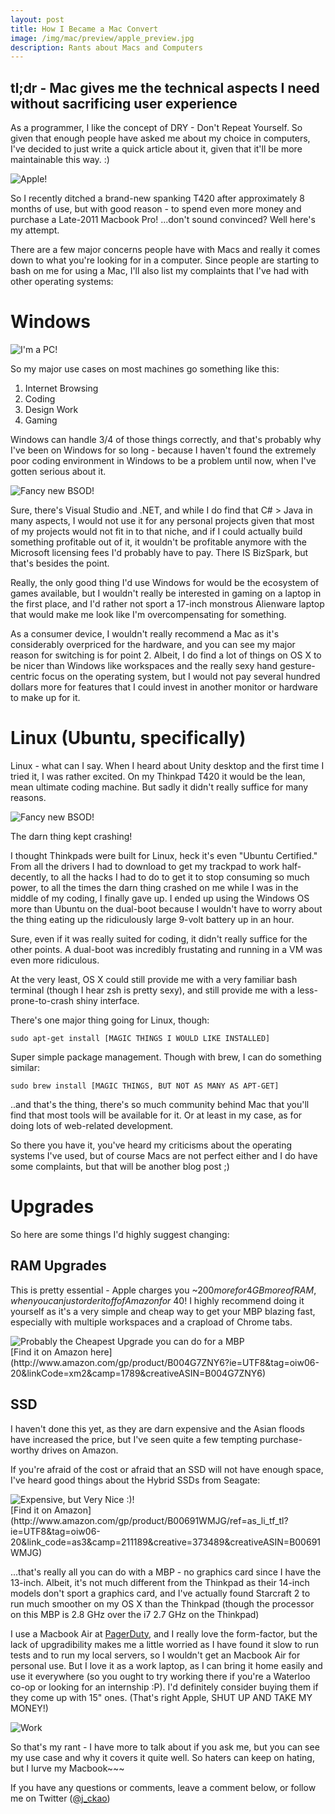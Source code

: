 ```yaml
---
layout: post
title: How I Became a Mac Convert
image: /img/mac/preview/apple_preview.jpg
description: Rants about Macs and Computers
---
```


tl;dr - Mac gives me the technical aspects I need without sacrificing user experience
---

As a programmer, I like the concept of DRY - Don't Repeat Yourself. So
given that enough people have asked me about my choice in computers,
I've decided to just write a quick article about it, given that it'll
be more maintainable this way. :)

<div class="center">
  <img src="/img/mac/apple_rainbow_logo.jpeg" alt="Apple!" class="two-hundred" />
</div>

So I recently ditched a brand-new spanking T420 after approximately 8
months of use, but with good reason - to spend even more money and
purchase a Late-2011 Macbook Pro! ...don't sound convinced? Well here's
my attempt.

There are a few major concerns people have with Macs and really it comes
down to what you're looking for in a computer. Since people are starting
to bash on me for using a Mac, I'll also list my complaints that I've
had with other operating systems:

Windows
===

<div class="center">
  <img src="/img/mac/pc_mac.jpg" alt="I'm a PC!" class="three-hundred" />
</div>

So my major use cases on most machines go something like this:

1. Internet Browsing
2. Coding
3. Design Work
4. Gaming

Windows can handle 3/4 of those things correctly, and that's probably
why I've been on Windows for so long - because I haven't found the
extremely poor coding environment in Windows to be a problem until now,
when I've gotten serious about it.

<div class="center">
  <img src="http://jeff-kao.com/img/mac/BSOD_Windows8.png" alt="Fancy new BSOD!" />
</div>

Sure, there's Visual Studio and .NET, and while I do find that C# > Java
in many aspects, I would not use it for any personal projects given that
most of my projects would not fit in to that niche, and if I could
actually build something profitable out of it, it wouldn't be profitable
anymore with the Microsoft licensing fees I'd probably have to pay.
There IS BizSpark, but that's besides the point.

Really, the only good thing I'd use Windows for would be the ecosystem
of games available, but I wouldn't really be interested in gaming on a
laptop in the first place, and I'd rather not sport a 17-inch monstrous
Alienware laptop that would make me look like I'm overcompensating for
something.

As a consumer device, I wouldn't really recommend a Mac as it's
considerably overpriced for the hardware, and you can see my major
reason for switching is for point 2. Albeit, I do find a lot of things
on OS X to be nicer than Windows like workspaces and the really sexy
hand gesture-centric focus on the operating system, but I would not pay
several hundred dollars more for features that I could invest in another
monitor or hardware to make up for it.

Linux (Ubuntu, specifically)
===

Linux - what can I say. When I heard about Unity desktop and the first
time I tried it, I was rather excited. On my Thinkpad T420 it would be
the lean, mean ultimate coding machine. But sadly it didn't really
suffice for many reasons. 

<div class="center">
  <img src="/img/mac/natty.png" alt="Fancy new BSOD!" class="five-hundred" />
</div>

The darn thing kept crashing!

I thought Thinkpads were built for Linux, heck it's even "Ubuntu
Certified." From all the drivers I had to download to get my trackpad to
work half-decently, to all the hacks I had to do to get it to stop
consuming so much power, to all the times the darn thing crashed on me
while I was in the middle of my coding, I finally gave up. I ended up
using the Windows OS more than Ubuntu on the dual-boot because I
wouldn't have to worry about the thing eating up the ridiculously large
9-volt battery up in an hour.

Sure, even if it was really suited for coding, it didn't really suffice
for the other points. A dual-boot was incredibly frustating and running
in a VM was even more ridiculous.

At the very least, OS X could still provide me with a very familiar bash
terminal (though I hear zsh is pretty sexy), and still provide me with a
less-prone-to-crash shiny interface.

There's one major thing going for Linux, though:

    sudo apt-get install [MAGIC THINGS I WOULD LIKE INSTALLED]

Super simple package management. Though with brew, I can do something
similar:

    sudo brew install [MAGIC THINGS, BUT NOT AS MANY AS APT-GET]

..and that's the thing, there's so much community behind Mac that you'll
find that most tools will be available for it. Or at least in my case,
as for doing lots of web-related development.

So there you have it, you've heard my criticisms about the operating
systems I've used, but of course Macs are not perfect either and I do
have some complaints, but that will be another blog post ;)

Upgrades
===

So here are some things I'd highly suggest changing:

RAM Upgrades
---
This is pretty essential - Apple charges you ~$200 more for 4 GB more of
RAM, when you can just order it off of Amazon for ~$40! I highly
recommend doing it yourself as it's a very simple and cheap way to get
your MBP blazing fast, especially with multiple workspaces and a
crapload of Chrome tabs.

<div class="center">
  <img src="/img/mac/ram.jpg" alt="Probably the Cheapest Upgrade you can
do for a MBP" />
</div>
[Find it on Amazon
here](http://www.amazon.com/gp/product/B004G7ZNY6?ie=UTF8&tag=oiw06-20&linkCode=xm2&camp=1789&creativeASIN=B004G7ZNY6)

SSD
---
I haven't done this yet, as they are darn expensive and the Asian floods
have increased the price, but I've seen quite a few tempting
purchase-worthy drives on Amazon.

If you're afraid of the cost or afraid that an SSD will not have enough
space, I've heard good things about the Hybrid SSDs from Seagate:

<div class="center">
  <img src="/img/mac/ssd.jpg" alt="Expensive, but Very Nice :)!" />
</div>
[Find it on Amazon](http://www.amazon.com/gp/product/B00691WMJG/ref=as_li_tf_tl?ie=UTF8&tag=oiw06-20&link_code=as3&camp=211189&creative=373489&creativeASIN=B00691WMJG)

...that's really all you can do with a MBP - no graphics card since I
have the 13-inch. Albeit, it's not much different from the Thinkpad as
their 14-inch models don't sport a graphics card, and I've actually
found Starcraft 2 to run much smoother on my OS X than the Thinkpad
(though the processor on this MBP is 2.8 GHz over the i7 2.7 GHz on the
Thinkpad)

I use a Macbook Air at [PagerDuty](http://pagerduty.com), and I really love the form-factor, but
the lack of upgradibility makes me a little worried as I have found it
slow to run tests and to run my local servers, so I wouldn't get an
Macbook Air for personal use. But I love it as a work laptop, as I can
bring it home easily and use it everywhere (so you ought to try working
there if you're a Waterloo co-op or looking for an internship :P).
I'd definitely consider buying them if they come up with 15" ones. (That's
right Apple, SHUT UP AND TAKE MY MONEY!)

<div class="center">
  <img src="/img/mac/work.jpg" alt="Work" />
</div>

So that's my rant - I have more to talk about if you ask me, but you can
see my use case and why it covers it quite well. So haters can keep on
hating, but I lurve my Macbook~~~

If you have any questions or comments, leave a comment below, or follow
me on Twitter ([@j_ckao](http://twitter.com/#!/j_ckao))
